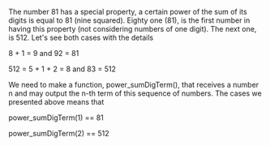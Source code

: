 The number 81 has a special property, a certain power of the sum of its digits is equal to 81 (nine squared). Eighty one (81), is the first number in having this property (not considering numbers of one digit). The next one, is 512. Let's see both cases with the details

8 + 1 = 9 and 92 = 81

512 = 5 + 1 + 2 = 8 and 83 = 512

We need to make a function, power_sumDigTerm(), that receives a number n and may output the n-th term of this sequence of numbers. The cases we presented above means that

power_sumDigTerm(1) == 81

power_sumDigTerm(2) == 512